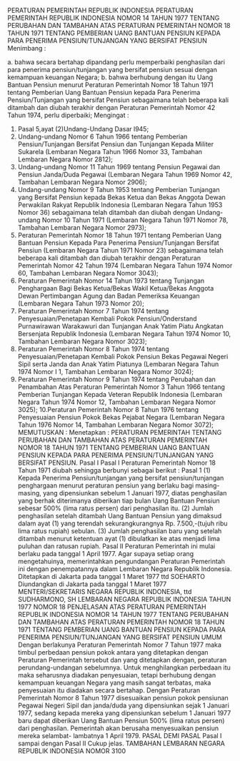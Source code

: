  PERATURAN PEMERINTAH REPUBLIK INDONESIA PERATURAN PEMERINTAH REPUBLIK INDONESIA NOMOR 14 TAHUN 1977 TENTANG PERUBAHAN DAN TAMBAHAN ATAS PERATURAN PEMERINTAH NOMOR 18 TAHUN 1971 TENTANG PEMBERIAN UANG BANTUAN PENSIUN KEPADA PARA PENERIMA PENSIUN/TUNJANGAN YANG BERSIFAT PENSIUN
Menimbang :

a. bahwa secara bertahap dipandang perlu memperbaiki penghasilan dari para penerima pensiun/tunjangan yang bersifat pensiun sesuai dengan kemampuan keuangan Negara;
b. bahwa berhubung dengan itu Uang Bantuan Pensiun menurut Peraturan Pemerintah Nomor 18 Tahun 1971 tentang Pemberian Uang Bantuan Pensiun kepada Para Penerima Pensiun/Tunjangan yang bersifat Pensiun sebagaimana telah beberapa kali ditambah dan diubah terakhir dengan Peraturan Pemerintah Nomor 42 Tahun 1974, perlu diperbaiki;
Mengingat :

1. Pasal 5,ayat (2)Undang-Undang Dasar l945;
2. Undang-undang Nomor 6 Tahun 1966 tentang Pemberian Pensiun/Tunjangan Bersifat Pensiun dan Tunjangan Kepada Militer Sukarela (Lembaran Negara Tahun 1966 Nomor 33, Tambahan Lembaran Negara Nomor 2812);
3. Undang-undang Nomor 11 Tahun 1969 tentang Pensiun Pegawai dan Pensiun Janda/Duda Pegawai (Lembaran Negara Tahun 1969 Nomor 42, Tambahan Lembaran Negara Nomor 2906);
4. Undang-undang Nomor 9 Tahun 1953 tentang Pemberian Tunjangan yang Bersifat Pensiun kepada Bekas Ketua dan Bekas Anggota Dewan Perwakilan Rakyat Republik Indonesia (Lembaran Negara Tahun 1953 Nomor 36) sebagaimana telah ditambah dan diubah dengan Undang-undang Nomor 10 Tahun 1971 (Lembaran Negara Tahun 1971 Nomor 78, Tambahan Lembaran Negara Nomor 2973);
5. Peraturan Pemerintah Nomor 18 Tahun 1971 tentang Pemberian Uang Bantuan Pensiun Kepada Para Penerima Pensiun/Tunjangan Bersifat Pensiun (Lembaran Negara Tahun 1971 Nomor 23) sebagaimana telah beberapa kali ditambah dan diubah terakhir dengan Peraturan Pemerintah Nomor 42 Tahun 1974 (Lembaran Negara Tahun 1974 Nomor 60, Tambahan Lembaran Negara Nomor 3043);
6. Peraturan Pemerintah Nomor 14 Tahun 1973 tentang Tunjangan Penghargaan Bagi Bekas Ketua/Bekas Wakil Ketua/Bekas Anggota Dewan Pertimbangan Agung dan Badan Pemeriksa Keuangan (Lembaran Negara Tahun 1973 Nomor 20);
7. Peraturan Pemerintah Nomor 7 Tahun 1974 tentang Penyesuaian/Penetapan Kembali Pokok Pensiun/Onderstand Purnawirawan Warakawuri dan Tunjangan Anak Yatim Piatu Angkatan Bersenjata Republik Indonesia (Lembaran Negara Tahun 1974 Nomor 10, Tambahan Lembaran Negara Nomor 3023);
8. Peraturan Pemerintah Nomor 8 Tahun 1974 tentang Penyesuaian/Penetapan Kembali Pokok Pensiun Bekas Pegawai Negeri Sipil serta Janda dan Anak Yatim Piatunya (Lembaran Negara Tahun 1974 Nomor I 1, Tambahan Lembaran Negara Nomor 3024);
9. Peraturan Pemerintah Nomor 9 Tahun 1974 tentang Perubahan dan Penambahan Atas Peraturan Pemerintah Nomor 3 Tahun 1966 tentang Pemberian Tunjangan Kepada Veteran Republik Indonesia (Lembaran Negara Tahun 1974 Nomor 12, Tambahan Lembaran Negara Nomor 3025);
10.Peraturan Pemerintah Nomor 8 Tahun 1976 tentang Penyesuaian Pensiun Pokok Bekas Pejabat Negara (Lembaran Negara Tahun 1976 Nomor 14, Tambahan Lembaran Negara Nomor 3072);
MEMUTUSKAN :
 Menetapkan : PERATURAN PEMERINTAH TENTANG PERUBAHAN DAN TAMBAHAN ATAS PERATURAN PEMERINTAH NOMOR 18 TAHUN 1971 TENTANG PEMBERIAN UANG BANTUAN PENSIUN KEPADA PARA PENERIMA PENSIUN/TUNJANGAN YANG BERSIFAT PENSIUN.
Pasal I
Pasal I Peraturan Pemerintah Nomor 18 Tahun 1971 diubah sehingga berbunyi sebagai berikut :
Pasal 1
(1) Kepada Penerima Pensiun/tunjangan yang bersifat pensiun/tunjangan penghargaan menurut peraturan pensiun yang berlaku bagi masing- masing, yang dipensiunkan sebelum 1 Januari 1977, diatas penghasilan yang berhak diterimanya diberikan tiap bulan Uang Bantuan Pensiun sebesar 500% (lima ratus persen) dari penghasilan itu.
(2) Jumlah penghasilan setelah ditambah Uang Bantuan Pensiun yang dimaksud dalam ayat (1) yang terendah sekurangkurangnya Rp.
7.500,-(tujuh ribu lima ratus rupiah) sebulan.
(3) Jumlah penghasilan baru yang setelah ditambah menurut ketentuan ayat (1) dibulatkan ke atas menjadi lima puluhan dan ratusan rupiah.
Pasal II
Peraturan Pemerintah ini mulai berlaku pada tanggal 1 April 1977. Agar supaya setiap orang mengetahuinya, memerintahkan pengundangan Peraturan Pemerintah ini dengan penempatannya dalam Lembaran Negara Republik Indonesia. Ditetapkan di Jakarta pada tanggal 1 Maret 1977 ttd SOEHARTO Diundangkan di Jakarta pada tanggal 1 Maret 1977 MENTERI/SEKRETARIS NEGARA REPUBLIK INDONESIA, ttd SUDHARMONO, SH LEMBARAN NEGARA REPUBLIK INDONESIA TAHUN 1977 NOMOR 18 PENJELASAN ATAS PERATURAN PEMERINTAH REPUBLIK INDONESIA NOMOR 14 TAHUN 1977 TENTANG PERUBAHAN DAN TAMBAHAN ATAS PERATURAN PEMERINTAH NOMOR 18 TAHUN 1971 TENTANG PEMBERIAN UANG BANTUAN PENSIUN KEPADA PARA PENERIMA PENSIUN/TUNJANGAN YANG BERSIFAT PENSIUN UMUM Dengan berlakunya Peraturan Pemerintah Nomor 7 Tahun 1977 maka timbul perbedaan pensiun pokok antara yang ditetapkan dengan Peraturan Pemerintah tersebut dan yang ditetapkan dengan, peraturan perundang-undangan sebelumnya. Untuk menghilangkan perbedaan itu maka seharusnya diadakan penyesuaian, tetapi berhubung dengan kemampuan keuangan Negara yang masih sangat terbatas, maka penyesuaian itu diadakan secara bertahap. Dengan Peraturan Pemerintah Nomor 8 Tahun 1977 disesuaikan pensiun pokok pensiunan Pegawai Negeri Sipil dan janda/duda yang dipensiunkan sejak 1 Januari 1977, sedang kepada mereka yang dipensiunkan sebelum 1 Januari 1977 baru dapat diberikan Uang Bantuan Pensiun 500% (lima ratus persen) dari penghasilan. Pemerintah akan berusaha menyesuaikan pensiun mereka selambat- lambatnya 1 April 1979. PASAL DEMI PASAL Pasal I sampai dengan Pasal II Cukup jelas. TAMBAHAN LEMBARAN NEGARA REPUBLIK INDONESIA NOMOR 3100